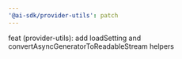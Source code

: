 ```yaml
---
'@ai-sdk/provider-utils': patch
---
```


feat (provider-utils): add loadSetting and convertAsyncGeneratorToReadableStream helpers
